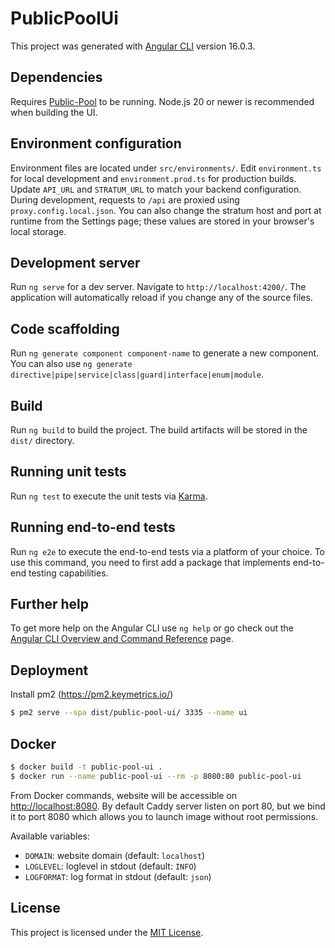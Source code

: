 # PublicPoolUi

This project was generated with [Angular CLI](https://github.com/angular/angular-cli) version 16.0.3.

## Dependencies

Requires [Public-Pool](https://github.com/benjamin-wilson/public-pool) to be running. Node.js 20 or newer is recommended when building the UI.

## Environment configuration

Environment files are located under `src/environments/`. Edit `environment.ts` for local development and `environment.prod.ts` for production builds. Update `API_URL` and `STRATUM_URL` to match your backend configuration. During development, requests to `/api` are proxied using `proxy.config.local.json`.
You can also change the stratum host and port at runtime from the Settings page; these values are stored in your browser's local storage.

## Development server

Run `ng serve` for a dev server. Navigate to `http://localhost:4200/`. The application will automatically reload if you change any of the source files.

## Code scaffolding

Run `ng generate component component-name` to generate a new component. You can also use `ng generate directive|pipe|service|class|guard|interface|enum|module`.

## Build

Run `ng build` to build the project. The build artifacts will be stored in the `dist/` directory.

## Running unit tests

Run `ng test` to execute the unit tests via [Karma](https://karma-runner.github.io).

## Running end-to-end tests

Run `ng e2e` to execute the end-to-end tests via a platform of your choice. To use this command, you need to first add a package that implements end-to-end testing capabilities.

## Further help

To get more help on the Angular CLI use `ng help` or go check out the [Angular CLI Overview and Command Reference](https://angular.io/cli) page.

## Deployment

Install pm2 (https://pm2.keymetrics.io/)

```bash
$ pm2 serve --spa dist/public-pool-ui/ 3335 --name ui
```

## Docker

```bash
$ docker build -t public-pool-ui .
$ docker run --name public-pool-ui --rm -p 8080:80 public-pool-ui
```

From Docker commands, website will be accessible on [http://localhost:8080](http://localhost:8080). By default Caddy server listen on port 80, but we bind it to port 8080 which allows you to launch image without root permissions.

Available variables:
* `DOMAIN`: website domain (default: `localhost`)
* `LOGLEVEL`: loglevel in stdout (default: `INFO`)
* `LOGFORMAT`: log format in stdout (default: `json`)

## License

This project is licensed under the [MIT License](LICENSE).
